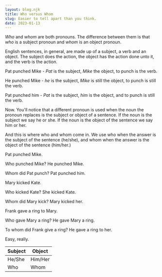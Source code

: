 ```yaml
---
layout: blog.njk
title: Who versus Whom
slug: Easier to tell apart than you think.
date: 2023-01-13
---
```

_Who_ and _whom_ are both pronouns. The difference between them is that _who_ is a subject pronoun and _whom_ is an object pronoun.

English sentences, in general, are made up of a subject, a verb and an object. The subject does the action, the object has the action done unto it, and the verb is the action. 

Pat punched Mike - _Pat_ is the subject, _Mike_ the object, to punch is the verb.

He punched Mike - _he_ is the subject, _Mike_ is still the object, to punch is still the verb.

Pat punched him - _Pat_ is the subject, _him_ is the object, and to punch is still the verb.

Now. You'll notice that a different pronoun is used when the noun the pronoun replaces is the subject or object of a sentence. If the noun is the <span class='subject'>subject</span> we say <span class="subject">he</span> or <span class="subject">she</span>. If the noun is the <span class="object">object</span> of the sentence we say <span class="object">him</span> or <span class="object">her</span>.

And this is where who and whom come in. We use <span class="subject">who</span> when the answer is the <span class="subject">subject</span> of the sentence (<span class="subject">he/she</span>), and <span class="object">whom</span> when the answer is the <span class="object">object</span> of the sentence (<span class="object">him/her</span>.)

<span class="subject">Pat</span> punched <span class="object">Mike</span>.

<span class="subject">Who</span> punched Mike? <span class="subject">He</span> punched Mike.

<span class="object">Whom</span> did Pat punch? Pat punched <span class="object">him</span>.

<span class="subject">Mary</span> kicked <span class="object">Kate</span>.

<span class="subject">Who</span> kicked Kate? <span class="subject">She</span> kicked Kate.

<span class="object">Whom</span> did Mary kick? Mary kicked <span class="object">her</span>.

<span class="subject">Frank</span> gave a ring to <span class="object">Mary</span>.

<span class="subject">Who</span> gave Mary a ring? <span class="subject">He</span> gave Mary a ring.

To <span class="object">whom</span> did Frank give a ring? <span class="subject">He</span> gave a ring to <span class="object">her</span>.

Easy, really.

| Subject | Object  |
| ------- | ------- |
| He/She  | Him/Her |
| Who     | Whom    |
